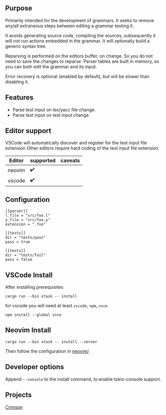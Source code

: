 ## Purpose

Primarily intended for the development of grammars.
It seeks to remove any/all extraneous steps between editing a grammar testing it.

It avoids generating source code, compiling the sources, subsequently it will not run actions embedded in the grammar. It will optionally build a generic syntax tree.

Reparsing is performed on the editors buffer, on change. So you do not need to save the changes to reparse. Parser tables are built in memory, so you can both edit the grammar and its input.

Error recovery is optional (enabled by default), but will be slower than disabling it.

## Features

* Parse test input on lex/yacc file change.
* Parse test input on test input change.

## Editor support

VSCode will automatically discover and register for the test input file extension
Other editors require hard coding of the test input file extension.


| Editor  | supported | caveats |
| ------- | ----------|------------------------------------------------------------- |
| neovim  | :heavy_check_mark: | |
| vscode  | :heavy_check_mark: | |

## Configuration
```
[[parser]]
l_file = "src/foo.l"
y_file = "src/foo.y"
extension = ".foo"

[[tests]]
dir = "tests/pass"
pass = true

[[tests]]
dir = "tests/fail"
pass = false
```

## VSCode Install

After installing prerequisites

```
cargo run --bin xtask -- install
```
for vscode you will need at least `vscode`, `npm`, `vsce`

```
npm install --global vsce
```

## Neovim Install

```
cargo run --bin xtask -- install --server
````
Then follow the configuration in [neovim/](neovim/README.md) 

## Developer options
Append `--console` to the install command, to enable tokio-console support. 

## Projects
[Crimson](https://github.com/ratmice/crimson)
